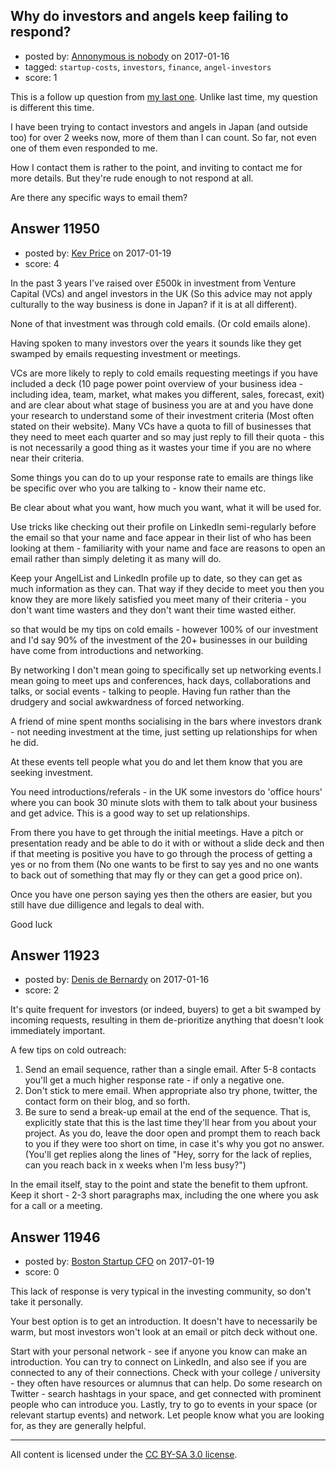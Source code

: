 ## Why do investors and angels keep failing to respond?

- posted by: [Annonymous is nobody](https://stackexchange.com/users/1955864/annonymous-is-nobody) on 2017-01-16
- tagged: `startup-costs`, `investors`, `finance`, `angel-investors`
- score: 1

This is a follow up question from [my last one][1].
Unlike last time, my question is different this time.

I have been trying to contact investors and angels in Japan (and outside too) for over 2 weeks now, more of them than I can count.
So far, not even one of them even responded to me.

How I contact them is rather to the point, and inviting to contact me for more details.
But they're rude enough to not respond at all.

Are there any specific ways to email them?

  [1]: https://startups.stackexchange.com/questions/11853/do-international-lenders-even-exist/11863#11863


## Answer 11950

- posted by: [Kev Price](https://stackexchange.com/users/1109274/kev-price) on 2017-01-19
- score: 4

In the past 3 years I've raised over £500k in investment from Venture Capital (VCs) and angel investors in the UK (So this advice may not apply culturally to the way business is done in Japan? if it is at all different).

None of that investment was through cold emails. (Or cold emails alone).

Having spoken to many investors over the years it sounds like they get swamped by emails requesting investment or meetings.
 
VCs are more likely to reply to cold emails requesting meetings if you have included a deck (10 page power point overview of your business idea - including idea, team, market, what makes you different, sales, forecast, exit) and are clear about what stage of business you are at and you have done your research to understand some of their investment criteria (Most often stated on their website). Many VCs have a quota to fill of businesses that they need to meet each quarter and so may just reply to fill their quota - this is not necessarily a good thing as it wastes your time if you are no where near their criteria.

Some things you can do to up your response rate to emails are things like be specific over who you are talking to - know their name etc.

Be clear about what you want, how much you want, what it will be used for.

Use tricks like checking out their profile on LinkedIn semi-regularly before the email so that your name and face appear in their list of who has been looking at them - familiarity with your name and face are reasons to open an email rather than simply deleting it as many will do.

Keep your AngelList and LinkedIn profile up to date, so they can get as much information as they can. That way if they decide to meet you then you know they are more likely satisfied you meet many of their criteria - you don't want time wasters and they don't want their time wasted either.

so that would be my tips on cold emails - however 100% of our investment and I'd say 90% of the investment of the 20+ businesses in our building have come from introductions and networking.

By networking I don't mean going to specifically set up networking events.I mean going to meet ups and conferences, hack days, collaborations  and talks, or social events - talking to people. Having fun rather than the drudgery and social awkwardness of forced networking.

A friend of mine spent months socialising in the bars where investors drank - not needing investment at the time, just setting up relationships for when he did.

At these events tell people what you do and let them know that you are seeking investment. 

You need introductions/referals - in the UK some investors do 'office hours' where you can book 30 minute slots with them to talk about your business and get advice. This is a good way to set up relationships.

From there you have to get through the initial meetings. Have a pitch or presentation ready and be able to do it with or without a slide deck and then if that meeting is positive you have to go through the process of getting a yes or no from them (No one wants to be first to say yes and no one wants to back out of something that may fly or they can get a good price on).

Once you have one person saying yes then the others are easier, but you still have due dilligence and legals to deal with.

Good luck


## Answer 11923

- posted by: [Denis de Bernardy](https://stackexchange.com/users/182468/denis-de-bernardy) on 2017-01-16
- score: 2

It's quite frequent for investors (or indeed, buyers) to get a bit swamped by incoming requests, resulting in them de-prioritize anything that doesn't look immediately important.

A few tips on cold outreach:

1. Send an email sequence, rather than a single email. After 5-8 contacts you'll get a much higher response rate - if only a negative one.
2. Don't stick to mere email. When appropriate also try phone, twitter, the contact form on their blog, and so forth.
3. Be sure to send a break-up email at the end of the sequence. That is, explicitly state that this is the last time they'll hear from you about your project. As you do, leave the door open and prompt them to reach back to you if they were too short on time, in case it's why you got no answer. (You'll get replies along the lines of "Hey, sorry for the lack of replies, can you reach back in x weeks when I'm less busy?")

In the email itself, stay to the point and state the benefit to them upfront. Keep it short - 2-3 short paragraphs max, including the one where you ask for a call or a meeting.




## Answer 11946

- posted by: [Boston Startup CFO](https://stackexchange.com/users/9992633/boston-startup-cfo) on 2017-01-19
- score: 0

This lack of response is very typical in the investing community, so don't take it personally.

Your best option is to get an introduction.  It doesn't have to necessarily be warm, but most investors won't look at an email or pitch deck without one.

Start with your personal network - see if anyone you know can make an introduction. You can try to connect on LinkedIn, and also see if you are connected to any of their connections.  Check with your college / university - they often have resources or alumnus that can help.  Do some research on Twitter - search hashtags in your space, and get connected with prominent people who can introduce you. Lastly, try to go to events in your space (or relevant startup events) and network. Let people know what you are looking for, as they are generally helpful.



---

All content is licensed under the [CC BY-SA 3.0 license](https://creativecommons.org/licenses/by-sa/3.0/).
